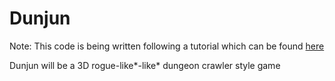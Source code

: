 # Dunjun #

Note: This code is being written following a tutorial which can be found [here](https://www.youtube.com/playlist?list=PL93bFkoCMJslJJb15oQddnmABNUl6iz8e)

Dunjun will be a 3D rogue-like*-like* dungeon crawler style game